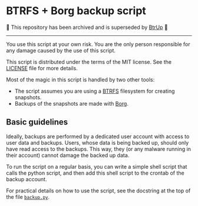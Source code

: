 # BTRFS + Borg backup script

🚨 This repository has been archived and is superseded by [BtrUp](https://github.com/reproducible-reporting/btrup) 🚨

---

You use this script at your own risk.
You are the only person responsible for any damage caused by the use of this script.

This script is distributed under the terms of the MIT license.
See the [LICENSE](LICENSE) file for more details.

Most of the magic in this script is handled by two other tools:

- The script assumes you are using a [BTRFS](https://docs.kernel.org/filesystems/btrfs.html) filesystem for creating snapshots.
- Backups of the snapshots are made with [Borg](https://www.borgbackup.org/).

## Basic guidelines

Ideally, backups are performed by a dedicated user account with access to user data and backups.
Users, whose data is being backed up, should only have read access to the backups.
This way, they (or any malware running in their account) cannot damage the backed up data.

To run the script on a regular basis,
you can write a simple shell script that calls the python script,
and then add this shell script to the crontab of the backup account.

For practical details on how to use the script,
see the docstring at the top of the file [`backup.py`](backup.py).
